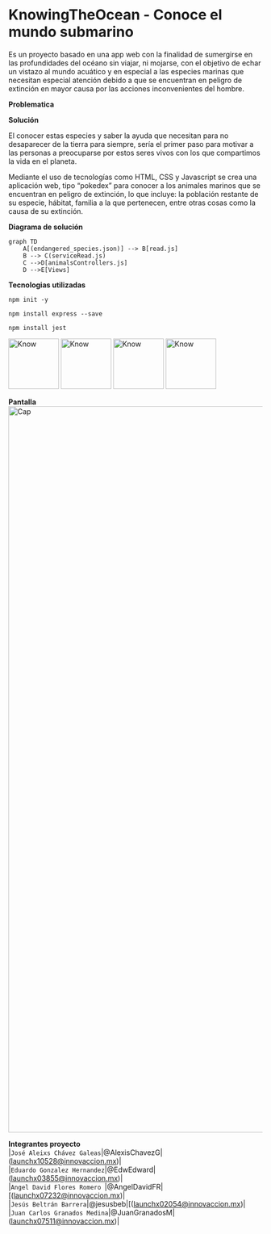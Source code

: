 # KnowingTheOcean - Conoce el mundo submarino

Es un proyecto basado en una app web con la finalidad de sumergirse en las profundidades del océano sin viajar, ni mojarse, con el objetivo de echar un vistazo al mundo acuático y en especial a las especies marinas que necesitan especial atención debido a que se encuentran en peligro de extinción en mayor causa por las acciones inconvenientes del hombre.

**Problematica**

**Solución**

El conocer estas especies y saber la ayuda que necesitan para no desaparecer de la tierra para siempre, sería el primer paso para motivar a las personas a preocuparse por estos seres vivos con los que compartimos la vida en el planeta.

Mediante el uso de tecnologías como HTML, CSS y Javascript se crea una aplicación web, tipo “pokedex” para conocer a los animales marinos que se encuentran en peligro de extinción, lo que incluye: la población restante de su especie, hábitat, familia a la que pertenecen, entre otras cosas como la causa de su extinción.

**Diagrama de solución**

```mermaid
graph TD
    A[(endangered_species.json)] --> B[read.js]
    B --> C(serviceRead.js)
    C -->D[animalsControllers.js]
    D -->E[Views]
```

**Tecnologias utilizadas**
```
npm init -y  
```
```
npm install express --save  
```
```
npm install jest  
```
<img width="100" alt="Know" src="https://user-images.githubusercontent.com/99348169/168500015-610ff0d3-e1f5-481a-a080-0772277b03ea.png"> <img width="100" alt="Know" src="https://user-images.githubusercontent.com/99348169/168501322-0ff611c0-10eb-4c17-8ca7-fde8cb493351.png"> <img width="100" alt="Know" src="https://user-images.githubusercontent.com/99348169/168501342-ebc78840-b77c-44c5-b7dc-c323a716c37f.png"> <img width="100" alt="Know" src="https://user-images.githubusercontent.com/99348169/168501402-0afcaead-e432-4920-8896-8da946f63b03.png">


**Pantalla**  
<img width="1440" alt="Cap" src="https://user-images.githubusercontent.com/99348169/168504559-403bfb23-bf9e-4664-a0a0-9757a4802b26.png">



**Integrantes proyecto**  
|`José Aleixs Chávez Galeas`|@AlexisChavezG|(launchx10528@innovaccion.mx)|  
|`Eduardo Gonzalez Hernandez`|@EdwEdward|(launchx03855@innovaccion.mx)|  
|`Angel David Flores Romero `|@AngelDavidFR|[(launchx07232@innovaccion.mx)|  
|`Jesús Beltrán Barrera`|@jesusbeb|[(launchx02054@innovaccion.mx)|  
|`Juan Carlos Granados Medina`|@JuanGranadosM|(launchx07511@innovaccion.mx)|  
